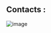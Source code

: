 ## Contacts :
![image](https://github.com/dishant-08/asliCaller-api/assets/60565337/08fbb370-449a-4cdf-869f-9e7f47f31a39)
